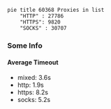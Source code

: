 
```mermaid
pie title 60368 Proxies in list
    "HTTP" : 27786
    "HTTPS": 9820
    "SOCKS" : 30707
```

### Some Info
#### Average Timeout

- mixed: 3.6s
- http: 1.9s
- https: 8.2s
- socks: 5.2s